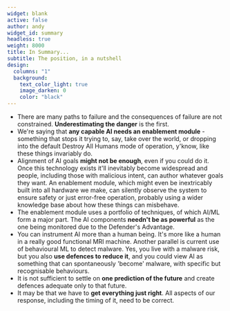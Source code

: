 ```yaml
---
widget: blank
active: false
author: andy
widget_id: summary
headless: true
weight: 8000
title: In Summary...
subtitle: The position, in a nutshell
design:
  columns: "1"
  background:
    text_color_light: true
    image_darken: 0
    color: "black"
---
```

- There are many paths to failure and the consequences of failure are not constrained.  **Underestimating the danger** is the first.
- We're saying that **any capable AI needs an enablement module** - something that stops it trying to, say, take over the world, or dropping into the default Destroy All Humans mode of operation, y'know, like these things invariably do.
- Alignment of AI goals **might not be enough**, even if you could do it.  Once this technology exists it'll inevitably become widespread and people, including those with malicious intent, can author whatever goals they want.  An enablement module, which might even be inextricably built into all hardware we make, can silently observe the system to ensure safety or just error-free operation, probably using a wider knowledge base about how these things can misbehave.
- The enablement module uses a portfolio of techniques, of which AI/ML form a major part. The AI components **needn't be as powerful** as the one being monitored due to the Defender's Advantage.
- You can instrument AI more than a human being.  It's more like a human in a really good functional MRI machine.  Another parallel is current use of behavioural ML to detect malware. Yes, you live with a malware risk, but you also **use defences to reduce it**, and you could view AI as something that can spontaneously 'become' malware, with specific but recognisable behaviours.
- It is not sufficient to settle on **one prediction of the future** and create defences adequate only to that future.
- It may be that we have to **get everything just right**.  All aspects of our response, including the timing of it, need to be correct.
